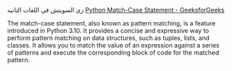 زي السويتش في اللغات التانيه 
[Python Match-Case Statement - GeeksforGeeks](https://www.geeksforgeeks.org/python-match-case-statement/)

The match-case statement, also known as pattern matching, is a feature introduced in Python 3.10. It provides a concise and expressive way to perform pattern matching on data structures, such as tuples, lists, and classes. It allows you to match the value of an expression against a series of patterns and execute the corresponding block of code for the matched pattern.